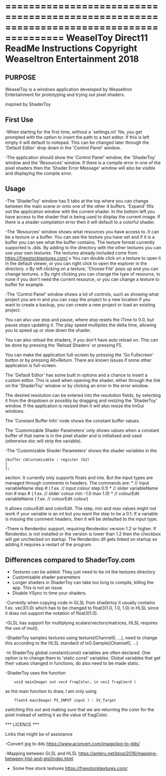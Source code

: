 ========================================================================================
					WeaselToy Direct11 ReadMe Instructions
					Copyright Weaseltron Entertainment 2018
========================================================================================

## PURPOSE 

WeaselToy is a windows application developed by Weaseltron Entertainment for prototyping
and trying out pixel shaders.

inspired by ShaderToy

## First Use

-When starting for the first time, without a 'settings.ini' file, you get prompted with
 the option to insert the path to a text editor. If this is left empty it will default
 to notepad. This can be changed later through the 'Default Editor' drop down in the
 'Control Panel' window.
 
 
-The application should show the 'Control Panel' window, the 'ShaderToy' window and the
 'Resources' window. If there is a compile error in one of the pixel shaders then the
 'Shader Error Message' window will also be visible and displaying the compile error.
 
## Usage

-The 'ShaderToy' window has 5 tabs at the top where you can change between the main
 scene or onto one of the other 4 buffers. 'Expand' fills out the application window with
 the current shader. In the bottom left you have access to the shader that is being used
 to display the current image. If there is a shader compilation error then it will default
 to a colorful shader.
 
 
-The 'Resources' window shows what resources you have access to. It can be a texture or
 a buffer. You can see the texture you have set and if it is a buffer you can see what
 the buffer contains. The texture format currently supported is .dds. By adding to the
 directory with the other textures you can use your own textures. The textures already
 included come from https://freestocktextures.com/
	x You can double click on a texture to open it in the default viewer,
	  or you can right click to open the explorer in the directory. 
	x By left clicking on a texture, 'Choose File' pops up and you can change textures.
	x By right clicking you can change the type of resource, to none if you don't need
	  the current resource, or you can change a texture to buffer for example.
	  
	  
-The 'Control Panel' window shows a lot of controls, such as showing what project you
 are in and you can copy the project to a new location if you want to create a backup,
 you can create a new project or load an existing project.
 
 You can also use stop and pause, where stop resets the iTime to 0.0, but pause stops
 updating it. The play speed multiplies the delta time, allowing you to speed up or 
 slow down the shader.
 
 You can also reload the shaders, if you don't have auto reload on. This can be done
 by pressing the 'Reload Shaders' or pressing F5.
 
 You can make the application full-screen by pressing the 'Go Fullscreen' button or
 by pressing Alt+Return. There are known issues if some other application is full-screen.
 
 The 'Default Editor' has some built in options and a chance to insert a custom editor.
 This is used when opening the shader, either through the link on the 'ShaderToy'
 window or by clicking an error in the error window.
 
 The desired resolution can be entered into the resolution fields, by selecting it from
 the dropdown or possibly by dragging and resizing the 'ShaderToy' window. If the
 application is resized then it will also resize the ImGui windows.
 
 The 'Constant Buffer Info' node shows the constant buffer values.
 
 The 'Customizable Shader Parameters' only shows values when a constant buffer of that name
 is in the pixel shader and is initialised and used (otherwise dxc will strip the variable).
 
 
-The 'Customizable Shader Parameters' shows the shader variables in the 

	cbuffer cbCustomisable : register (b2)
	{
	};

 section.
 It currently only supports floats and ints. But the input types are managed through
 comments in headers. The commands are:
	* // input variableName step # 			( f.ex. // input colour step 0.1)
	* // slider variableName min # max # 	( f.ex. // slider colour min -1.0 max 1.0)
	* // colourEdit variableName			( f.ex. // colourEdit colour)

 It allows colourEdit and colorEdit. The step, min and max values might not work if
 your variable is an int but you want the step to be a 0.1; If a variable is missing
 the comment headers, then it will be defaulted to the input type.


-There is Renderdoc support, requiring Renderdoc version 1.2 or higher. If Renderdoc is not installed or the version is lower than 1.2 then the checkbox will get unchecked on startup. The Renderdoc dll gets linked on startup so adding it requires a restart of the program.

 
 
 
## Differences compared to ShaderToy.com

- Textures can be added. They just need to be int the textures directory
- Customisable shader parameters
- Longer shaders in ShaderToy can take too long to compile, killing the app. This is not
  an issue.
- Disable VSync to time your shaders.

-Currently when copying code in GLSL from shadertoy it usually contains f.ex. vec3(1.0) 
 which has to be changed to float3(1.0, 1.0, 1.0) in HLSL since it does not support the 
 notation of float3(1.0).


-GLSL has support for multiplying scalars/vectors/matrices, HLSL requires the use of mul().

-ShaderToy samples textures using texture(iChannel0, ...), need to change this 
 according to the HLSL standard of tx0.Sample(iChannel0, ...)

 
 
-In ShaderToy global constant(const) variables are often declared. One option is to 
 change them to 'static const' variables.
 Global variables that get their values changed in functions, do also need to be 
 made static.




-ShaderToy uses the function
		
		void mainImage( out vec4 fragColor, in vec2 fragCoord )
		
 as the main function to draw, I am only using 

		float4 mainImage( PS_INPUT input ) : SV_Target
		
 switching this out and making sure that we are returning the color for the pixel 
 instead of setting it as the value of fragColor.
 
*** LICENCE ***
 
 
 
 Links that might be of assistance
 
-Convert jpg to dds https://www.aconvert.com/image/jpg-to-dds/
  
 
-Mapping between GLSL and HLSL 
 https://anteru.net/blog/2016/mapping-between-hlsl-and-glsl/index.html
 
- Some free stock textures https://freestocktextures.com/